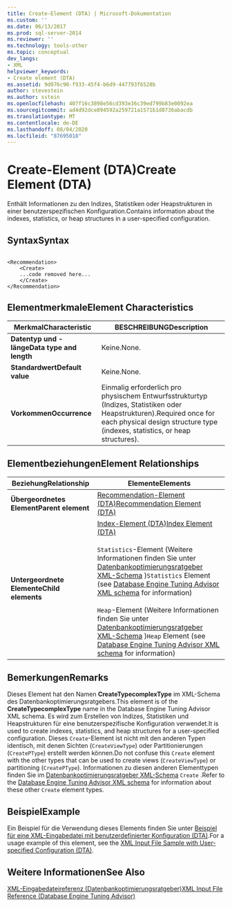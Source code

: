 ```yaml
---
title: Create-Element (DTA) | Microsoft-Dokumentation
ms.custom: ''
ms.date: 06/13/2017
ms.prod: sql-server-2014
ms.reviewer: ''
ms.technology: tools-other
ms.topic: conceptual
dev_langs:
- XML
helpviewer_keywords:
- Create element (DTA)
ms.assetid: 9d076c90-f933-45f4-b6d9-447793f6528b
author: stevestein
ms.author: sstein
ms.openlocfilehash: 407f16c3898e56cd393e36c39ed799b83e0092ea
ms.sourcegitcommit: ad4d92dce894592a259721a1571b1d8736abacdb
ms.translationtype: MT
ms.contentlocale: de-DE
ms.lasthandoff: 08/04/2020
ms.locfileid: "87695018"
---
```

# <a name="create-element-dta"></a><span data-ttu-id="0929f-102">Create-Element (DTA)</span><span class="sxs-lookup"><span data-stu-id="0929f-102">Create Element (DTA)</span></span>
  <span data-ttu-id="0929f-103">Enthält Informationen zu den Indizes, Statistiken oder Heapstrukturen in einer benutzerspezifischen Konfiguration.</span><span class="sxs-lookup"><span data-stu-id="0929f-103">Contains information about the indexes, statistics, or heap structures in a user-specified configuration.</span></span>  
  
## <a name="syntax"></a><span data-ttu-id="0929f-104">Syntax</span><span class="sxs-lookup"><span data-stu-id="0929f-104">Syntax</span></span>  
  
```  
  
<Recommendation>  
    <Create>  
    ...code removed here...  
    </Create>  
</Recommendation>  
```  
  
## <a name="element-characteristics"></a><span data-ttu-id="0929f-105">Elementmerkmale</span><span class="sxs-lookup"><span data-stu-id="0929f-105">Element Characteristics</span></span>  
  
|<span data-ttu-id="0929f-106">Merkmal</span><span class="sxs-lookup"><span data-stu-id="0929f-106">Characteristic</span></span>|<span data-ttu-id="0929f-107">BESCHREIBUNG</span><span class="sxs-lookup"><span data-stu-id="0929f-107">Description</span></span>|  
|--------------------|-----------------|  
|<span data-ttu-id="0929f-108">**Datentyp und -länge**</span><span class="sxs-lookup"><span data-stu-id="0929f-108">**Data type and length**</span></span>|<span data-ttu-id="0929f-109">Keine.</span><span class="sxs-lookup"><span data-stu-id="0929f-109">None.</span></span>|  
|<span data-ttu-id="0929f-110">**Standardwert**</span><span class="sxs-lookup"><span data-stu-id="0929f-110">**Default value**</span></span>|<span data-ttu-id="0929f-111">Keine.</span><span class="sxs-lookup"><span data-stu-id="0929f-111">None.</span></span>|  
|<span data-ttu-id="0929f-112">**Vorkommen**</span><span class="sxs-lookup"><span data-stu-id="0929f-112">**Occurrence**</span></span>|<span data-ttu-id="0929f-113">Einmalig erforderlich pro physischem Entwurfsstrukturtyp (Indizes, Statistiken oder Heapstrukturen).</span><span class="sxs-lookup"><span data-stu-id="0929f-113">Required once for each physical design structure type (indexes, statistics, or heap structures).</span></span>|  
  
## <a name="element-relationships"></a><span data-ttu-id="0929f-114">Elementbeziehungen</span><span class="sxs-lookup"><span data-stu-id="0929f-114">Element Relationships</span></span>  
  
|<span data-ttu-id="0929f-115">Beziehung</span><span class="sxs-lookup"><span data-stu-id="0929f-115">Relationship</span></span>|<span data-ttu-id="0929f-116">Elemente</span><span class="sxs-lookup"><span data-stu-id="0929f-116">Elements</span></span>|  
|------------------|--------------|  
|<span data-ttu-id="0929f-117">**Übergeordnetes Element**</span><span class="sxs-lookup"><span data-stu-id="0929f-117">**Parent element**</span></span>|[<span data-ttu-id="0929f-118">Recommendation-Element &#40;DTA&#41;</span><span class="sxs-lookup"><span data-stu-id="0929f-118">Recommendation Element &#40;DTA&#41;</span></span>](recommendation-element-dta.md)|  
|<span data-ttu-id="0929f-119">**Untergeordnete Elemente**</span><span class="sxs-lookup"><span data-stu-id="0929f-119">**Child elements**</span></span>|[<span data-ttu-id="0929f-120">Index-Element &#40;DTA&#41;</span><span class="sxs-lookup"><span data-stu-id="0929f-120">Index Element &#40;DTA&#41;</span></span>](index-element-dta.md)<br /><br /> <span data-ttu-id="0929f-121">`Statistics`-Element (Weitere Informationen finden Sie unter [Datenbankoptimierungsratgeber XML-Schema](https://schemas.microsoft.com/sqlserver/) )</span><span class="sxs-lookup"><span data-stu-id="0929f-121">`Statistics` Element (see [Database Engine Tuning Advisor XML schema](https://schemas.microsoft.com/sqlserver/) for information)</span></span><br /><br /> <span data-ttu-id="0929f-122">`Heap`-Element (Weitere Informationen finden Sie unter [Datenbankoptimierungsratgeber XML-Schema](https://schemas.microsoft.com/sqlserver/) )</span><span class="sxs-lookup"><span data-stu-id="0929f-122">`Heap` Element (see [Database Engine Tuning Advisor XML schema](https://schemas.microsoft.com/sqlserver/) for information)</span></span>|  
  
## <a name="remarks"></a><span data-ttu-id="0929f-123">Bemerkungen</span><span class="sxs-lookup"><span data-stu-id="0929f-123">Remarks</span></span>  
 <span data-ttu-id="0929f-124">Dieses Element hat den Namen **CreateTypecomplexType** im XML-Schema des Datenbankoptimierungsratgebers.</span><span class="sxs-lookup"><span data-stu-id="0929f-124">This element is of the **CreateTypecomplexType** name in the Database Engine Tuning Advisor XML schema.</span></span> <span data-ttu-id="0929f-125">Es wird zum Erstellen von Indizes, Statistiken und Heapstrukturen für eine benutzerspezifische Konfiguration verwendet.</span><span class="sxs-lookup"><span data-stu-id="0929f-125">It is used to create indexes, statistics, and heap structures for a user-specified configuration.</span></span> <span data-ttu-id="0929f-126">Dieses `Create`-Element ist nicht mit den anderen Typen identisch, mit denen Sichten (`CreateViewType`) oder Partitionierungen (`CreatePType`) erstellt werden können.</span><span class="sxs-lookup"><span data-stu-id="0929f-126">Do not confuse this `Create` element with the other types that can be used to create views (`CreateViewType`) or partitioning (`CreatePType`).</span></span> <span data-ttu-id="0929f-127">Informationen zu diesen anderen Elementtypen finden Sie im [Datenbankoptimierungsratgeber XML-Schema](https://schemas.microsoft.com/sqlserver/) `Create` .</span><span class="sxs-lookup"><span data-stu-id="0929f-127">Refer to the [Database Engine Tuning Advisor XML schema](https://schemas.microsoft.com/sqlserver/) for information about these other `Create` element types.</span></span>  
  
## <a name="example"></a><span data-ttu-id="0929f-128">Beispiel</span><span class="sxs-lookup"><span data-stu-id="0929f-128">Example</span></span>  
 <span data-ttu-id="0929f-129">Ein Beispiel für die Verwendung dieses Elements finden Sie unter [Beispiel für eine XML-Eingabedatei mit benutzerdefinierter Konfiguration &#40;DTA&#41;](xml-input-file-sample-with-user-specified-configuration-dta.md).</span><span class="sxs-lookup"><span data-stu-id="0929f-129">For a usage example of this element, see the [XML Input File Sample with User-specified Configuration &#40;DTA&#41;](xml-input-file-sample-with-user-specified-configuration-dta.md).</span></span>  
  
## <a name="see-also"></a><span data-ttu-id="0929f-130">Weitere Informationen</span><span class="sxs-lookup"><span data-stu-id="0929f-130">See Also</span></span>  
 [<span data-ttu-id="0929f-131">XML-Eingabedateireferenz &#40;Datenbankoptimierungsratgeber&#41;</span><span class="sxs-lookup"><span data-stu-id="0929f-131">XML Input File Reference &#40;Database Engine Tuning Advisor&#41;</span></span>](xml-input-file-reference-database-engine-tuning-advisor.md)  
  
  
